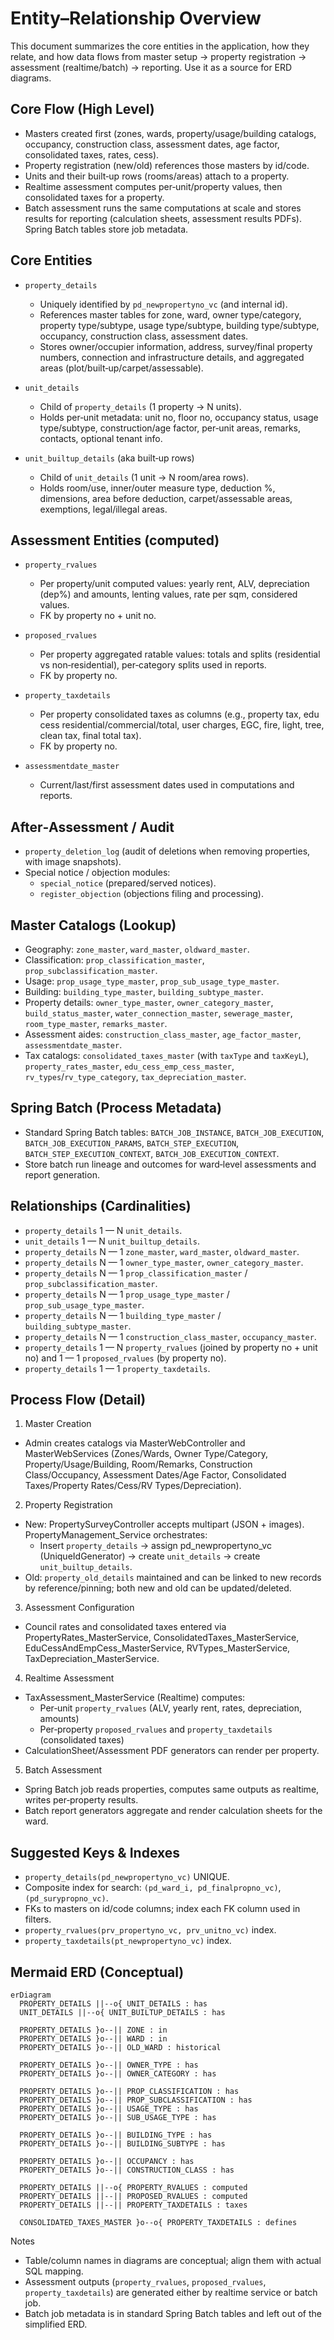 # Entity–Relationship Overview

This document summarizes the core entities in the application, how they relate, and how data flows from master setup → property registration → assessment (realtime/batch) → reporting. Use it as a source for ERD diagrams.

## Core Flow (High Level)
- Masters created first (zones, wards, property/usage/building catalogs, occupancy, construction class, assessment dates, age factor, consolidated taxes, rates, cess).
- Property registration (new/old) references those masters by id/code.
- Units and their built‑up rows (rooms/areas) attach to a property.
- Realtime assessment computes per‑unit/property values, then consolidated taxes for a property.
- Batch assessment runs the same computations at scale and stores results for reporting (calculation sheets, assessment results PDFs). Spring Batch tables store job metadata.

## Core Entities
- `property_details`
  - Uniquely identified by `pd_newpropertyno_vc` (and internal id).
  - References master tables for zone, ward, owner type/category, property type/subtype, usage type/subtype, building type/subtype, occupancy, construction class, assessment dates.
  - Stores owner/occupier information, address, survey/final property numbers, connection and infrastructure details, and aggregated areas (plot/built‑up/carpet/assessable).

- `unit_details`
  - Child of `property_details` (1 property → N units).
  - Holds per‑unit metadata: unit no, floor no, occupancy status, usage type/subtype, construction/age factor, per‑unit areas, remarks, contacts, optional tenant info.

- `unit_builtup_details` (aka built‑up rows)
  - Child of `unit_details` (1 unit → N room/area rows).
  - Holds room/use, inner/outer measure type, deduction %, dimensions, area before deduction, carpet/assessable areas, exemptions, legal/illegal areas.

## Assessment Entities (computed)
- `property_rvalues`
  - Per property/unit computed values: yearly rent, ALV, depreciation (dep%) and amounts, lenting values, rate per sqm, considered values.
  - FK by property no + unit no.

- `proposed_rvalues`
  - Per property aggregated ratable values: totals and splits (residential vs non‑residential), per‑category splits used in reports.
  - FK by property no.

- `property_taxdetails`
  - Per property consolidated taxes as columns (e.g., property tax, edu cess residential/commercial/total, user charges, EGC, fire, light, tree, clean tax, final total tax).
  - FK by property no.

- `assessmentdate_master`
  - Current/last/first assessment dates used in computations and reports.

## After‑Assessment / Audit
- `property_deletion_log` (audit of deletions when removing properties, with image snapshots).
- Special notice / objection modules:
  - `special_notice` (prepared/served notices).
  - `register_objection` (objections filing and processing).

## Master Catalogs (Lookup)
- Geography: `zone_master`, `ward_master`, `oldward_master`.
- Classification: `prop_classification_master`, `prop_subclassification_master`.
- Usage: `prop_usage_type_master`, `prop_sub_usage_type_master`.
- Building: `building_type_master`, `building_subtype_master`.
- Property details: `owner_type_master`, `owner_category_master`, `build_status_master`, `water_connection_master`, `sewerage_master`, `room_type_master`, `remarks_master`.
- Assessment aides: `construction_class_master`, `age_factor_master`, `assessmentdate_master`.
- Tax catalogs: `consolidated_taxes_master` (with `taxType` and `taxKeyL`), `property_rates_master`, `edu_cess_emp_cess_master`, `rv_types`/`rv_type_category`, `tax_depreciation_master`.

## Spring Batch (Process Metadata)
- Standard Spring Batch tables: `BATCH_JOB_INSTANCE`, `BATCH_JOB_EXECUTION`, `BATCH_JOB_EXECUTION_PARAMS`, `BATCH_STEP_EXECUTION`, `BATCH_STEP_EXECUTION_CONTEXT`, `BATCH_JOB_EXECUTION_CONTEXT`.
- Store batch run lineage and outcomes for ward‑level assessments and report generation.

## Relationships (Cardinalities)
- `property_details` 1 — N `unit_details`.
- `unit_details` 1 — N `unit_builtup_details`.
- `property_details` N — 1 `zone_master`, `ward_master`, `oldward_master`.
- `property_details` N — 1 `owner_type_master`, `owner_category_master`.
- `property_details` N — 1 `prop_classification_master` / `prop_subclassification_master`.
- `property_details` N — 1 `prop_usage_type_master` / `prop_sub_usage_type_master`.
- `property_details` N — 1 `building_type_master` / `building_subtype_master`.
- `property_details` N — 1 `construction_class_master`, `occupancy_master`.
- `property_details` 1 — N `property_rvalues` (joined by property no + unit no) and 1 — 1 `proposed_rvalues` (by property no).
- `property_details` 1 — 1 `property_taxdetails`.

## Process Flow (Detail)
1) Master Creation
- Admin creates catalogs via MasterWebController and MasterWebServices (Zones/Wards, Owner Type/Category, Property/Usage/Building, Room/Remarks, Construction Class/Occupancy, Assessment Dates/Age Factor, Consolidated Taxes/Property Rates/Cess/RV Types/Depreciation).

2) Property Registration
- New: PropertySurveyController accepts multipart (JSON + images). PropertyManagement_Service orchestrates:
  - Insert `property_details` → assign pd_newpropertyno_vc (UniqueIdGenerator) → create `unit_details` → create `unit_builtup_details`.
- Old: `property_old_details` maintained and can be linked to new records by reference/pinning; both new and old can be updated/deleted.

3) Assessment Configuration
- Council rates and consolidated taxes entered via PropertyRates_MasterService, ConsolidatedTaxes_MasterService, EduCessAndEmpCess_MasterService, RVTypes_MasterService, TaxDepreciation_MasterService.

4) Realtime Assessment
- TaxAssessment_MasterService (Realtime) computes:
  - Per‑unit `property_rvalues` (ALV, yearly rent, rates, depreciation, amounts)
  - Per‑property `proposed_rvalues` and `property_taxdetails` (consolidated taxes)
- CalculationSheet/Assessment PDF generators can render per property.

5) Batch Assessment
- Spring Batch job reads properties, computes same outputs as realtime, writes per‑property results.
- Batch report generators aggregate and render calculation sheets for the ward.

## Suggested Keys & Indexes
- `property_details(pd_newpropertyno_vc)` UNIQUE.
- Composite index for search: `(pd_ward_i, pd_finalpropno_vc)`, `(pd_surypropno_vc)`.
- FKs to masters on id/code columns; index each FK column used in filters.
- `property_rvalues(prv_propertyno_vc, prv_unitno_vc)` index.
- `property_taxdetails(pt_newpropertyno_vc)` index.

## Mermaid ERD (Conceptual)
```mermaid
erDiagram
  PROPERTY_DETAILS ||--o{ UNIT_DETAILS : has
  UNIT_DETAILS ||--o{ UNIT_BUILTUP_DETAILS : has

  PROPERTY_DETAILS }o--|| ZONE : in
  PROPERTY_DETAILS }o--|| WARD : in
  PROPERTY_DETAILS }o--|| OLD_WARD : historical

  PROPERTY_DETAILS }o--|| OWNER_TYPE : has
  PROPERTY_DETAILS }o--|| OWNER_CATEGORY : has

  PROPERTY_DETAILS }o--|| PROP_CLASSIFICATION : has
  PROPERTY_DETAILS }o--|| PROP_SUBCLASSIFICATION : has
  PROPERTY_DETAILS }o--|| USAGE_TYPE : has
  PROPERTY_DETAILS }o--|| SUB_USAGE_TYPE : has

  PROPERTY_DETAILS }o--|| BUILDING_TYPE : has
  PROPERTY_DETAILS }o--|| BUILDING_SUBTYPE : has

  PROPERTY_DETAILS }o--|| OCCUPANCY : has
  PROPERTY_DETAILS }o--|| CONSTRUCTION_CLASS : has

  PROPERTY_DETAILS ||--o{ PROPERTY_RVALUES : computed
  PROPERTY_DETAILS ||--|| PROPOSED_RVALUES : computed
  PROPERTY_DETAILS ||--|| PROPERTY_TAXDETAILS : taxes

  CONSOLIDATED_TAXES_MASTER }o--o{ PROPERTY_TAXDETAILS : defines
```

Notes
- Table/column names in diagrams are conceptual; align them with actual SQL mapping.
- Assessment outputs (`property_rvalues`, `proposed_rvalues`, `property_taxdetails`) are generated either by realtime service or batch job.
- Batch job metadata is in standard Spring Batch tables and left out of the simplified ERD.

